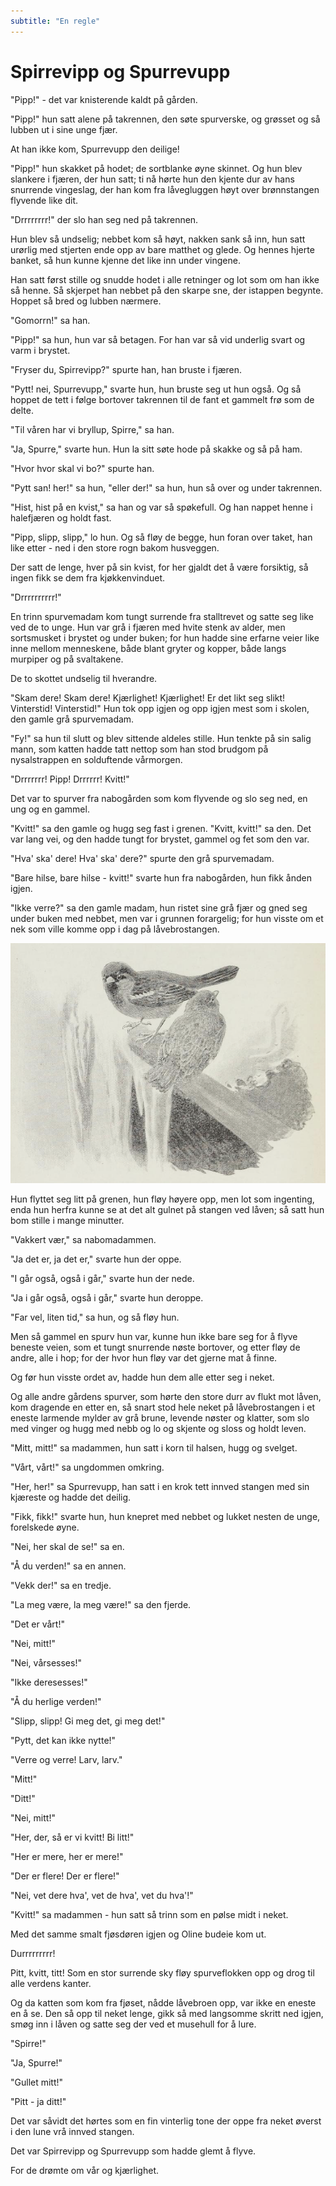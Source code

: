 ```yaml
---
subtitle: "En regle"
---
```


# Spirrevipp og Spurrevupp

"Pipp!" - det var knisterende kaldt på gården.

"Pipp!" hun satt alene på takrennen, den søte spurverske, og grøsset og så lubben ut i sine unge fjær.

At han ikke kom, Spurrevupp den deilige!

"Pipp!" hun skakket på hodet; de sortblanke øyne skinnet. Og hun blev slankere i fjæren, der hun satt; ti nå hørte hun den kjente dur av hans snurrende vingeslag, der han kom fra låvegluggen høyt over brønnstangen flyvende like dit.

"Drrrrrrrr!" der slo han seg ned på takrennen.

Hun blev så undselig; nebbet kom så høyt, nakken sank så inn, hun satt urørlig med stjerten ende opp av bare matthet og glede. Og hennes hjerte banket, så hun kunne kjenne det like inn under vingene.

Han satt først stille og snudde hodet i alle retninger og lot som om han ikke så henne. Så skjerpet han nebbet på den skarpe sne, der istappen begynte. Hoppet så bred og lubben nærmere.

"Gomorrn!" sa han.

"Pipp!" sa hun, hun var så betagen. For han var så vid underlig svart og varm i brystet.

"Fryser du, Spirrevipp?" spurte han, han bruste i fjæren.

"Pytt! nei, Spurrevupp," svarte hun, hun bruste seg ut hun også. Og så hoppet de tett i følge bortover takrennen til de fant et gammelt frø som de delte.

"Til våren har vi bryllup, Spirre," sa han.

"Ja, Spurre," svarte hun. Hun la sitt søte hode på skakke og så på ham.

"Hvor hvor skal vi bo?" spurte han.

"Pytt san! her!" sa hun, "eller der!" sa hun, hun så over og under takrennen.

"Hist, hist på en kvist," sa han og var så spøkefull. Og han nappet henne i halefjæren og holdt fast.

"Pipp, slipp, slipp," lo hun. Og så fløy de begge, hun foran over taket, han like etter - ned i den store rogn bakom husveggen.

Der satt de lenge, hver på sin kvist, for her gjaldt det å være forsiktig, så ingen fikk se dem fra kjøkkenvinduet.

"Drrrrrrrrrr!"

En trinn spurvemadam kom tungt surrende fra stalltrevet og satte seg like ved de to unge. Hun var grå i fjæren med hvite stenk av alder, men sortsmusket i brystet og under buken; for hun hadde sine erfarne veier like inne mellom menneskene, både blant gryter og kopper, både langs murpiper og på svaltakene.

De to skottet undselig til hverandre.

"Skam dere! Skam dere! Kjærlighet! Kjærlighet! Er det likt seg slikt! Vinterstid! Vinterstid!" Hun tok opp igjen og opp igjen mest som i skolen, den gamle grå spurvemadam.

"Fy!" sa hun til slutt og blev sittende aldeles stille. Hun tenkte på sin salig mann, som katten hadde tatt nettop som han stod brudgom på nysalstrappen en solduftende vårmorgen.

"Drrrrrrr! Pipp! Drrrrrr! Kvitt!"

Det var to spurver fra nabogården som kom flyvende og slo seg ned, en ung og en gammel.

"Kvitt!" sa den gamle og hugg seg fast i grenen. "Kvitt, kvitt!" sa den. Det var lang vei, og den hadde tungt for brystet, gammel og fet som den var.

"Hva' ska' dere! Hva' ska' dere?" spurte den grå spurvemadam.

"Bare hilse, bare hilse - kvitt!" svarte hun fra nabogården, hun fikk ånden igjen.

"Ikke verre?" sa den gamle madam, hun ristet sine grå fjær og gned seg under buken med nebbet, men var i grunnen forargelig; for hun visste om et nek som ville komme opp i dag på låvebrostangen.

![Småfugl](./sos1.png)

Hun flyttet seg litt på grenen, hun fløy høyere opp, men lot som ingenting, enda hun herfra kunne se at det alt gulnet på stangen ved låven; så satt hun bom stille i mange minutter.

"Vakkert vær," sa nabomadammen.

"Ja det er, ja det er," svarte hun der oppe.

"I går også, også i går," svarte hun der nede.

"Ja i går også, også i går," svarte hun deroppe.

"Far vel, liten tid," sa hun, og så fløy hun.

Men så gammel en spurv hun var, kunne hun ikke bare seg for å flyve beneste veien, som et tungt snurrende nøste bortover, og etter fløy de andre, alle i hop; for der hvor hun fløy var det gjerne mat å finne.

Og før hun visste ordet av, hadde hun dem alle etter seg i neket.

Og alle andre gårdens spurver, som hørte den store durr av flukt mot låven, kom dragende en etter en, så snart stod hele neket på låvebrostangen i et eneste larmende mylder av grå brune, levende nøster og klatter, som slo med vinger og hugg med nebb og lo og skjente og sloss og holdt leven.

"Mitt, mitt!" sa madammen, hun satt i korn til halsen, hugg og svelget.

"Vårt, vårt!" sa ungdommen omkring.

"Her, her!" sa Spurrevupp, han satt i en krok tett innved stangen med sin kjæreste og hadde det deilig.

"Fikk, fikk!" svarte hun, hun knepret med nebbet og lukket nesten de unge, forelskede øyne.

"Nei, her skal de se!" sa en.

"Å du verden!" sa en annen.

"Vekk der!" sa en tredje.

"La meg være, la meg være!" sa den fjerde.

"Det er vårt!"

"Nei, mitt!"

"Nei, vårsesses!"

"Ikke deresesses!"

"Å du herlige verden!"

"Slipp, slipp! Gi meg det, gi meg det!"

"Pytt, det kan ikke nytte!"

"Verre og verre! Larv, larv."

"Mitt!"

"Ditt!"

"Nei, mitt!"

"Her, der, så er vi kvitt! Bi litt!"

"Her er mere, her er mere!"

"Der er flere! Der er flere!"

"Nei, vet dere hva', vet de hva', vet du hva'!"

"Kvitt!" sa madammen - hun satt så trinn som en pølse midt i neket.

Med det samme smalt fjøsdøren igjen og Oline budeie kom ut.

Durrrrrrrrr!

Pitt, kvitt, titt! Som en stor surrende sky fløy spurveflokken opp og drog til alle verdens kanter.

Og da katten som kom fra fjøset, nådde låvebroen opp, var ikke en eneste en å se. Den så opp til neket lenge, gikk så med langsomme skritt ned igjen, smøg inn i låven og satte seg der ved et musehull for å lure.

"Spirre!"

"Ja, Spurre!"

"Gullet mitt!"

"Pitt - ja ditt!"

Det var såvidt det hørtes som en fin vinterlig tone der oppe fra neket øverst i den lune vrå innved stangen.

Det var Spirrevipp og Spurrevupp som hadde glemt å flyve.

For de drømte om vår og kjærlighet.
